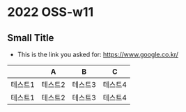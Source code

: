 # 2022 OSS-w11

## Small Title

- This is the link you asked for: https://www.google.co.kr/


||A|B|C|
|------|---|---|---|
|테스트1|테스트2|테스트3|테스트4|
|테스트1|테스트2|테스트3|테스트4|
